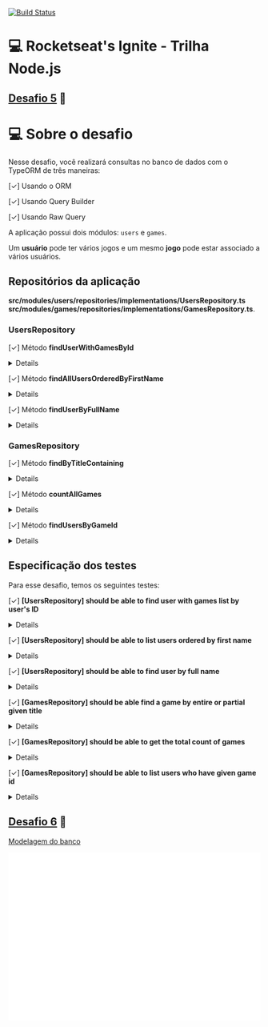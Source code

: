 [![Build Status](https://travis-ci.com/magujun/ignite-nodejs-desafio5.svg?branch=main)](https://travis-ci.com/magujun/ignite-nodejs-desafio5)

# 💻 Rocketseat's Ignite - Trilha Node.js

## [Desafio 5](https://www.notion.so/Desafio-01-Database-Queries-8d97dae581d5446e97555c43d301ee45) 🚀

# 💻 Sobre o desafio

Nesse desafio, você realizará consultas no banco de dados com o TypeORM de três maneiras:

[✓] Usando o ORM

[✓] Usando Query Builder

[✓] Usando Raw Query

A aplicação possui dois módulos: `users` e `games`.

Um **usuário** pode ter vários jogos e um mesmo **jogo** pode estar associado a vários usuários.  

## Repositórios da aplicação

**src/modules/users/repositories/implementations/UsersRepository.ts**
**src/modules/games/repositories/implementations/GamesRepository.ts**. 

### UsersRepository

[✓] Método **findUserWithGamesById**
<details>
  Esse método deve receber o **Id** de um usuário e retornar os dados do usuário encontrado juntamente com os dados de todos os **games** que esse usuário possui.

Exemplo de retorno:

```jsx
{
	id: '81482ac4-29bd-497f-b71a-8ae3b20eca9b',
	first_name: 'John',
	last_name: 'Doe',
	email: 'mail@example.com',
	created_at: '2021-03-19 19:35:09.877037',
	updated_at: '2021-03-19 19:35:09.877037',
	games: [
		{
			id: '63a6c35a-ac97-4773-9021-fb93973c8139',
			title: 'GTA V',
			created_at: '2021-03-19 19:35:09.877037',
			updated_at: '2021-03-19 19:35:09.877037',
		},
		{
			id: '74e4fc3b-434d-4452-94eb-27a85dce8d1a',
			title: 'Among Us',
			created_at: '2021-03-19 19:35:09.877037',
			updated_at: '2021-03-19 19:35:09.877037',
		}
	]
}
```

</details>

[✓] Método **findAllUsersOrderedByFirstName**
<details>
Esse método deve retornar a listagem de usuários cadastrados em ordem alfabética (**ASC**).

Lembre-se que aqui deve ser usado **raw query** para a consulta.
</details>

[✓] Método **findUserByFullName**
<details>
Esse método deve receber `first_name` e `last_name` e retornar um usuário que possua os mesmos `first_name` e `last_name`.

Aqui você deve encontrar o usuário ignorando se o argumento passado está em caixa alta ou não. 

Por exemplo, suponhamos que existe um usuário onde o `first_name` é `Danilo` e o `last_name` é `Vieira`.

O método deve retornar o usuário mesmo que os argumentos passados sejam `daNiLo` para `first_name` e `vIeiRA` para `last_name`.

Essa consulta deve ser realizada utilizando **raw query** e você pode buscar pelo uso do **LOWER** no Postgres para resolver esse problema.
</details>

### GamesRepository

[✓] Método **findByTitleContaining**
<details>
Esse método deve receber parte do título de um jogo ou o título inteiro e retornar um ou mais jogos que derem match com a consulta. 

Se o método for chamado com o argumento `"or S"` e existir algum jogo com essa sequência de letras no título, o retorno deve ser feito, como por exemplo o seguinte retorno:

```jsx
[
	{
		id: '63a6c35a-ac97-4773-9021-fb93973c8139',
		title: 'Need F**or S**peed: Payback',
		created_at: '2021-03-19 19:35:09.877037',
		updated_at: '2021-03-19 19:35:09.877037',
	},
	{
		id: '74e4fc3b-434d-4452-94eb-27a85dce8d1a',
		title: 'Need F**or S**peed: Underground',
		created_at: '2021-03-19 19:35:09.877037',
		updated_at: '2021-03-19 19:35:09.877037',
	}
]
```

A consulta também deve ser feita de forma case insensitive, ignorando caixa alta onde no banco não existe. Para exemplo, considerando a busca exemplificada acima, o retorno deve ser o mesmo caso o parâmetro passado seja uma string `"nEEd"`. 

Você pode buscar pelo uso do **ILIKE** no Postgres para resolver esse problema.
Lembre-se que aqui deve ser usado **query builder** para realizar a consulta.
</details>

[✓] Método **countAllGames**
<details>
Esse método deve retornar uma contagem do total de games existentes no banco. Deve ser usada **raw query** para essa consulta.
</details>

[✓] Método **findUsersByGameId**
<details>
Esse método deve receber o `Id` de um game e retornar uma lista de todos os usuários que possuem o game do `Id` informado. 

Exemplo de retorno:

```jsx
[
	{
		id: '81482ac4-29bd-497f-b71a-8ae3b20eca9b',
		first_name: 'John',
		last_name: 'Doe',
		email: 'mail@example.com',
		created_at: '2021-03-19 19:35:09.877037',
		updated_at: '2021-03-19 19:35:09.877037'
	},
	{
		id: '75920ac4-32ed-497f-b71a-8ae3c19eca9b',
		first_name: 'Usuário',
		last_name: 'Qualquer',
		email: 'usuarioqualquer@example.com',
		created_at: '2021-03-19 19:35:09.877037',
		updated_at: '2021-03-19 19:35:09.877037'
	}
]
```

</details>

## Especificação dos testes

Para esse desafio, temos os seguintes testes:

[✓] **[UsersRepository] should be able to find user with games list by user's ID**
<details>
    Para que esse teste passe, você deve satisfazer o código de acordo com o que é [descrito aqui](https://www.notion.so/Desafio-01-Database-Queries-8d97dae581d5446e97555c43d301ee45).
</details>

[✓] **[UsersRepository] should be able to list users ordered by first name**
<details>
    Para que esse teste passe, você deve satisfazer o código de acordo com o que é [descrito aqui](https://www.notion.so/Desafio-01-Database-Queries-8d97dae581d5446e97555c43d301ee45).
</details>

[✓] **[UsersRepository] should be able to find user by full name**
<details>
    Para que esse teste passe, você deve satisfazer o código de acordo com o que é [descrito aqui.](https://www.notion.so/Desafio-01-Database-Queries-8d97dae581d5446e97555c43d301ee45)
</details>

[✓] **[GamesRepository] should be able find a game by entire or partial given title**
<details>
    Para que esse teste passe, você deve satisfazer o código de acordo com o que é [descrito aqui](https://www.notion.so/Desafio-01-Database-Queries-8d97dae581d5446e97555c43d301ee45)
</details>

[✓] **[GamesRepository] should be able to get the total count of games**
<details>
    Para que esse teste passe, você deve satisfazer o código de acordo com o que é [descrito aqui](https://www.notion.so/Desafio-01-Database-Queries-8d97dae581d5446e97555c43d301ee45).
</details>

[✓] **[GamesRepository] should be able to list users who have given game id**
<details>
Para que esse teste passe, você deve satisfazer o código de acordo com o que é [descrito aqui](https://www.notion.so/Desafio-01-Database-Queries-8d97dae581d5446e97555c43d301ee45).
</details>

## [Desafio 6](https://www.notion.so/Desafio-02-Modelagem-do-banco-de-dados-0ce9c10f9e114be0a9ee9359d68639ff) 📑

[Modelagem do banco](https://dbdiagram.io/d/6063437decb54e10c33dfa7f)

![](DBModel.svg)

